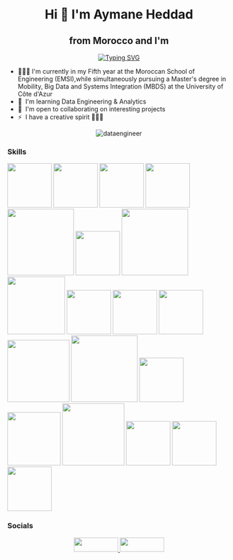 <h1 align="center"> Hi 👋 I'm Aymane Heddad </h1>

<h2 align="center"> from Morocco
and I'm </h2>

<div align="center"><a href="https://git.io/typing-svg"><img src="https://readme-typing-svg.demolab.com?font=Fira+Code&duration=4000&pause=1000&color=14BB28&center=true&vCenter=true&random=false&width=435&lines=A+Data+Engineer;Always+up+for+new+challenges;" alt="Typing SVG" /></a></div>

* 👨🏼‍🎓  I'm currently in my Fifth year at the Moroccan School of Engineering (EMSI),while simultaneously pursuing a
Master's degree in Mobility, Big Data and Systems Integration (MBDS) at the
University of Côte d'Azur
* 🧠  I'm learning Data Engineering & Analytics
* 🤝  I'm open to collaborating on interesting projects
* ⚡  I have a creative spirit 👨🏼‍🎨

<div align="center">
  
  ![dataengineer](https://github.com/aymanehed/aymanehed/assets/93987581/99740822-8ffd-4151-8d12-595b137999a7)

  
</div>

### Skills

<div>
  <img src="https://github.com/aymanehed/aymanehed/assets/93987581/6f6e0d28-99f5-41b4-bb5f-e6e5811870e4" width=100px />
    <img src="https://github.com/aymanehed/aymanehed/assets/93987581/3d9fcb21-483f-498e-90cb-5d1b4432b529" width=100px />
      <img src="https://github.com/aymanehed/aymanehed/assets/93987581/f5d6c263-b190-4249-9721-2a7dc2614acd" width=100px />
        <img src="https://github.com/aymanehed/aymanehed/assets/93987581/9e1fc143-6514-4af7-942b-c89b0cc86951" width=100px />
  <img src="https://github.com/aymanehed/aymanehed/assets/93987581/7c5b7b87-68c2-4c4a-b3d8-f9023b278f11" width=150px />
        <img src="https://github.com/aymanehed/aymanehed/assets/93987581/7b81cb20-9459-4f65-9d78-f852bc967049" width=100px />
          <img src="https://github.com/aymanehed/aymanehed/assets/93987581/ebfc6459-a53e-4c70-ab50-64f619710deb" width=150px />
   <img src="https://github.com/aymanehed/aymanehed/assets/93987581/40f488c1-1dab-46be-9e2a-d1acdb5827a7" width=130px />  
    <img src="https://github.com/aymanehed/aymanehed/assets/93987581/84bb8d61-0473-485b-b30a-5af116e72411" width=100px />
      <img src="https://github.com/aymanehed/aymanehed/assets/93987581/3526a605-470d-4eec-930b-b7633797de8c" width=100px />
        <img src="https://github.com/aymanehed/aymanehed/assets/93987581/44641a4b-b559-446e-958a-44ec6224805d" width=100px />
    <img src="https://github.com/aymanehed/aymanehed/assets/93987581/0fc19b82-a01d-4c63-81e1-e8e7c4e14189" width=140px />  
            <img src="https://github.com/aymanehed/aymanehed/assets/93987581/a1a6b8b3-0700-4686-a2ff-08d90b41d380" width=150px />  
  <img src="https://github.com/aymanehed/aymanehed/assets/93987581/6f348a51-9814-4233-9148-683da63b414b" width=100px />    
         <img src="https://github.com/aymanehed/aymanehed/assets/93987581/50ab0558-9e0e-4118-9184-3ae1fe5f5b6c" width=120px />
      <img src="https://github.com/aymanehed/aymanehed/assets/93987581/7c773d44-2bc5-4f93-aee2-53ff605949bd" width=140px />
       <img src="https://github.com/aymanehed/aymanehed/assets/93987581/b3852f35-e6ad-4c84-a964-c1b8a63d5405" width=100px />      
               <img src="https://github.com/aymanehed/aymanehed/assets/93987581/c55f0cdb-4b1e-45f6-b150-985c63d510f4" width=100px />
                        <img src="https://github.com/aymanehed/aymanehed/assets/93987581/7a9270fd-30e5-4d0b-a4d8-fb6969680a48" width=100px />
                         

<div>


### Socials

<p align="center"> <a href="https://www.github.com/aymanehed" target="_blank" rel="noreferrer"> <picture> <source media="(prefers-color-scheme: dark)" srcset="https://raw.githubusercontent.com/danielcranney/readme-generator/main/public/icons/socials/github-dark.svg" /> <source media="(prefers-color-scheme: light)" srcset="https://raw.githubusercontent.com/danielcranney/readme-generator/main/public/icons/socials/github.svg" /> <img src="https://raw.githubusercontent.com/danielcranney/readme-generator/main/public/icons/socials/github.svg" width="100" height="32" /> </picture> </a> <a href="https://ma.linkedin.com/in/mohamedaymane-heddad/" target="_blank" rel="noreferrer"> <picture> <source media="(prefers-color-scheme: dark)" srcset="https://raw.githubusercontent.com/danielcranney/readme-generator/main/public/icons/socials/linkedin-dark.svg" /> <source media="(prefers-color-scheme: light)" srcset="https://raw.githubusercontent.com/danielcranney/readme-generator/main/public/icons/socials/linkedin.svg" /> <img src="https://raw.githubusercontent.com/danielcranney/readme-generator/main/public/icons/socials/linkedin.svg" width="100" height="32" /> </picture> </a></p>
